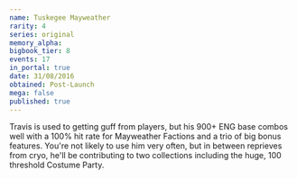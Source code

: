 ```yaml
---
name: Tuskegee Mayweather
rarity: 4
series: original
memory_alpha:
bigbook_tier: 8
events: 17
in_portal: true
date: 31/08/2016
obtained: Post-Launch
mega: false
published: true
---
```


Travis is used to getting guff from players, but his 900+ ENG base combos well with a 100% hit rate for Mayweather Factions and a trio of big bonus features. You're not likely to use him very often, but in between reprieves from cryo, he'll be contributing to two collections including the huge, 100 threshold Costume Party.
